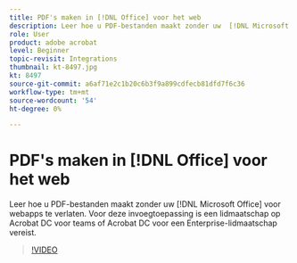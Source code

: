 ```yaml
---
title: PDF's maken in [!DNL Office] voor het web
description: Leer hoe u PDF-bestanden maakt zonder uw  [!DNL Microsoft Office] te verlaten voor webapps
role: User
product: adobe acrobat
level: Beginner
topic-revisit: Integrations
thumbnail: kt-8497.jpg
kt: 8497
source-git-commit: a6af71e2c1b20c6b3f9a899cdfecb81dfd7f6c36
workflow-type: tm+mt
source-wordcount: '54'
ht-degree: 0%

---
```


# PDF&#39;s maken in [!DNL Office] voor het web

Leer hoe u PDF-bestanden maakt zonder uw [!DNL Microsoft Office] voor webapps te verlaten. Voor deze invoegtoepassing is een lidmaatschap op Acrobat DC voor teams of Acrobat DC voor een Enterprise-lidmaatschap vereist.

>[!VIDEO](https://video.tv.adobe.com/v/337482?hidetitle=true)